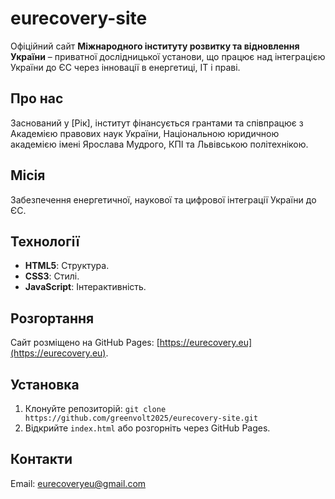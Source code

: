 # eurecovery-site

Офіційний сайт **Міжнародного інституту розвитку та відновлення України** – приватної дослідницької установи, що працює над інтеграцією України до ЄС через інновації в енергетиці, IT і праві.

## Про нас
Заснований у [Рік], інститут фінансується грантами та співпрацює з Академією правових наук України, Національною юридичною академією імені Ярослава Мудрого, КПІ та Львівською політехнікою.

## Місія
Забезпечення енергетичної, наукової та цифрової інтеграції України до ЄС.

## Технології
- **HTML5**: Структура.
- **CSS3**: Стилі.
- **JavaScript**: Інтерактивність.

## Розгортання
Сайт розміщено на GitHub Pages: [https://eurecovery.eu](https://eurecovery.eu).

## Установка
1. Клонуйте репозиторій: `git clone https://github.com/greenvolt2025/eurecovery-site.git`
2. Відкрийте `index.html` або розгорніть через GitHub Pages.

## Контакти
Email: [eurecoveryeu@gmail.com](mailto:eurecoveryeu@gmail.com)
